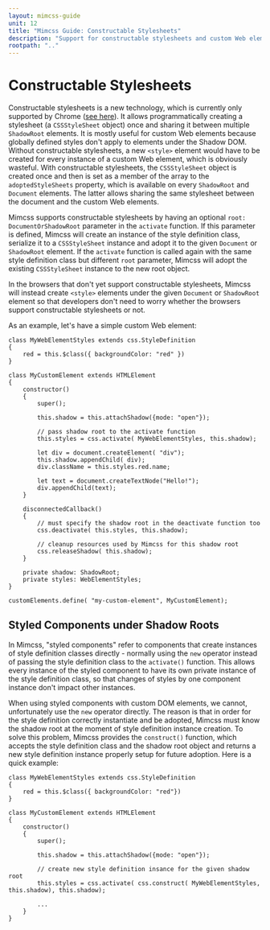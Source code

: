 ```yaml
---
layout: mimcss-guide
unit: 12
title: "Mimcss Guide: Constructable Stylesheets"
description: "Support for constructable stylesheets and custom Web elements."
rootpath: ".."
---
```


# Constructable Stylesheets

Constructable stylesheets is a new technology, which is currently only supported by Chrome ([see here](https://developers.google.com/web/updates/2019/02/constructable-stylesheets)). It allows programmatically creating a stylesheet (a `CSSStyleSheet` object) once and sharing it between multiple `ShadowRoot` elements. It is mostly useful for custom Web elements because globally defined styles don't apply to elements under the Shadow DOM. Without constructable stylesheets, a new `<style>` element would have to be created for every instance of a custom Web element, which is obviously wasteful. With constructable stylesheets, the `CSSStyleSheet` object is created once and then is set as a member of the array to the `adoptedStyleSheets` property, which is available on every `ShadowRoot` and `Document` elements. The latter allows sharing the same stylesheet between the document and the custom Web elements.

Mimcss supports constructable stylesheets by having an optional `root: DocumentOrShadowRoot` parameter in the `activate` function. If this parameter is defined, Mimcss will create an instance of the style definition class, serialize it to a `CSSStyleSheet` instance and adopt it to the given `Document` or `ShadowRoot` element. If the `activate` function is called again with the same style definition class but different `root` parameter, Mimcss will adopt the existing `CSSStyleSheet` instance to the new root object.

In the browsers that don't yet support constructable stylesheets, Mimcss will instead create `<style>` elements under the given `Document` or `ShadowRoot` element so that developers don't need to worry whether the browsers support constructable stylesheets or not.

As an example, let's have a simple custom Web element:

```tsx
class MyWebElementStyles extends css.StyleDefinition
{
    red = this.$class({ backgroundColor: "red" })
}

class MyCustomElement extends HTMLElement
{
    constructor()
    {
        super();

        this.shadow = this.attachShadow({mode: "open"});

        // pass shadow root to the activate function
        this.styles = css.activate( MyWebElementStyles, this.shadow);

        let div = document.createElement( "div");
        this.shadow.appendChild( div);
        div.className = this.styles.red.name;

        let text = document.createTextNode("Hello!");
        div.appendChild(text);
    }

    disconnectedCallback()
    {
        // must specify the shadow root in the deactivate function too
        css.deactivate( this.styles, this.shadow);

        // cleanup resources used by Mimcss for this shadow root
        css.releaseShadow( this.shadow);
    }

    private shadow: ShadowRoot;
    private styles: WebElementStyles;
}

customElements.define( "my-custom-element", MyCustomElement);
```

## Styled Components under Shadow Roots
In Mimcss, "styled components" refer to components that create instances of style definition classes directly - normally using the `new` operator instead of passing the style definition class to the `activate()` function. This allows every instance of the styled component to have its own private instance of the style definition class, so that changes of styles by one component instance don't impact other instances.

When using styled components with custom DOM elements, we cannot, unfortunately use the `new` operator directly. The reason is that in order for the style definition correctly instantiate and be adopted, Mimcss must know the shadow root at the moment of style definition instance creation. To solve this problem, Mimcss provides the `construct()` function, which accepts the style definition class and the shadow root object and returns a new style definition instance properly setup for future adoption. Here is a quick example:

```tsx
class MyWebElementStyles extends css.StyleDefinition
{
    red = this.$class({ backgroundColor: "red"})
}

class MyCustomElement extends HTMLElement
{
    constructor()
    {
        super();

        this.shadow = this.attachShadow({mode: "open"});

        // create new style definition insance for the given shadow root
        this.styles = css.activate( css.construct( MyWebElementStyles, this.shadow), this.shadow);

        ...
    }
}
```






